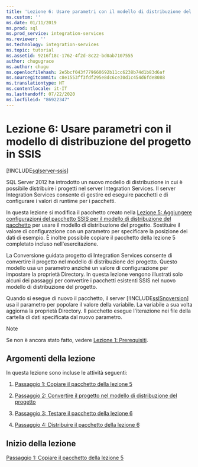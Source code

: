 ```yaml
---
title: 'Lezione 6: Usare parametri con il modello di distribuzione del progetto | Microsoft Docs'
ms.custom: ''
ms.date: 01/11/2019
ms.prod: sql
ms.prod_service: integration-services
ms.reviewer: ''
ms.technology: integration-services
ms.topic: tutorial
ms.assetid: 9216f18c-1762-4f2d-8c22-bd0ab7107555
author: chugugrace
ms.author: chugu
ms.openlocfilehash: 2e5bcf043f779660692b11cc6238b74d1b83d6af
ms.sourcegitcommit: c8e1553ff3fdf295e8dc6ce30d1c454d6fde8088
ms.translationtype: HT
ms.contentlocale: it-IT
ms.lasthandoff: 07/22/2020
ms.locfileid: "86922347"
---
```

# <a name="lesson-6-use-parameters-with-the-project-deployment-model-in-ssis"></a>Lezione 6: Usare parametri con il modello di distribuzione del progetto in SSIS

[!INCLUDE[sqlserver-ssis](../includes/applies-to-version/sqlserver-ssis.md)]



SQL Server 2012 ha introdotto un nuovo modello di distribuzione in cui è possibile distribuire i progetti nel server Integration Services. Il server Integration Services consente di gestire ed eseguire pacchetti e di configurare i valori di runtime per i pacchetti.  
  
In questa lezione si modifica il pacchetto creato nella [Lezione 5: Aggiungere configurazioni del pacchetto SSIS per il modello di distribuzione del pacchetto](../integration-services/lesson-5-add-ssis-package-configurations-for-the-package-deployment-model.md) per usare il modello di distribuzione del progetto. Sostituire il valore di configurazione con un parametro per specificare la posizione dei dati di esempio. È inoltre possibile copiare il pacchetto della lezione 5 completato incluso nell'esercitazione.  
  
La Conversione guidata progetto di Integration Services consente di convertire il progetto nel modello di distribuzione del progetto. Questo modello usa un parametro anziché un valore di configurazione per impostare la proprietà Directory. In questa lezione vengono illustrati solo alcuni dei passaggi per convertire i pacchetti esistenti SSIS nel nuovo modello di distribuzione del progetto.  
  
Quando si esegue di nuovo il pacchetto, il server [!INCLUDE[ssISnoversion](../includes/ssisnoversion-md.md)] usa il parametro per popolare il valore della variabile. La variabile a sua volta aggiorna la proprietà Directory. Il pacchetto esegue l'iterazione nei file della cartella di dati specificata dal nuovo parametro.  
  
> [!NOTE]
> Se non è ancora stato fatto, vedere [Lezione 1: Prerequisiti](../integration-services/lesson-1-create-a-project-and-basic-package-with-ssis.md#prerequisites).
    
## <a name="lesson-tasks"></a>Argomenti della lezione  
In questa lezione sono incluse le attività seguenti:  
  
1.  [Passaggio 1: Copiare il pacchetto della lezione 5](../integration-services/lesson-6-1-copying-the-lesson-5-package.md)  
  
2.  [Passaggio 2: Convertire il progetto nel modello di distribuzione del progetto](../integration-services/lesson-6-2-converting-the-project-to-the-project-deployment-model.md)  
  
3.  [Passaggio 3: Testare il pacchetto della lezione 6](../integration-services/lesson-6-3-testing-the-lesson-6-package.md)  
  
4.  [Passaggio 4: Distribuire il pacchetto della lezione 6](../integration-services/lesson-6-4-deploying-the-lesson-6-package.md)  
  
## <a name="start-the-lesson"></a>Inizio della lezione  
[Passaggio 1: Copiare il pacchetto della lezione 5](../integration-services/lesson-6-1-copying-the-lesson-5-package.md)  
  
